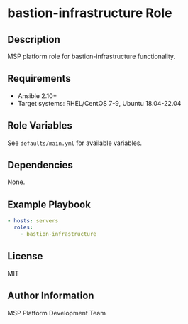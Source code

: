 # bastion-infrastructure Role

## Description
MSP platform role for bastion-infrastructure functionality.

## Requirements
- Ansible 2.10+
- Target systems: RHEL/CentOS 7-9, Ubuntu 18.04-22.04

## Role Variables
See `defaults/main.yml` for available variables.

## Dependencies
None.

## Example Playbook
```yaml
- hosts: servers
  roles:
    - bastion-infrastructure
```

## License
MIT

## Author Information
MSP Platform Development Team
